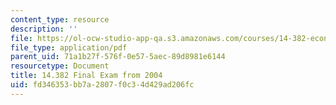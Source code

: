```yaml
---
content_type: resource
description: ''
file: https://ol-ocw-studio-app-qa.s3.amazonaws.com/courses/14-382-econometrics-spring-2017/fd346353bb7a2807f0c34d429ad206fc_MIT_14_382S17_Final04.pdf
file_type: application/pdf
parent_uid: 71a1b27f-576f-0e57-5aec-89d8981e6144
resourcetype: Document
title: 14.382 Final Exam from 2004
uid: fd346353-bb7a-2807-f0c3-4d429ad206fc
---
```

